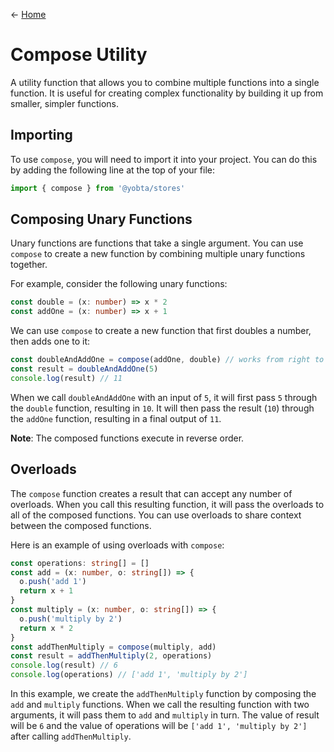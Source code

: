 &larr; [Home](../../../README.md)

# Compose Utility

A utility function that allows you to combine multiple functions into a single function. It is useful for creating complex functionality by building it up from smaller, simpler functions.

## Importing

To use `compose`, you will need to import it into your project. You can do this by adding the following line at the top of your file:

```ts
import { compose } from '@yobta/stores'
```

## Composing Unary Functions

Unary functions are functions that take a single argument. You can use `compose` to create a new function by combining multiple unary functions together.

For example, consider the following unary functions:

```ts
const double = (x: number) => x * 2
const addOne = (x: number) => x + 1
```

We can use `compose` to create a new function that first doubles a number, then adds one to it:

```ts
const doubleAndAddOne = compose(addOne, double) // works from right to left
const result = doubleAndAddOne(5)
console.log(result) // 11
```

When we call `doubleAndAddOne` with an input of `5`, it will first pass `5` through the `double` function, resulting in `10`. It will then pass the result (`10`) through the `addOne` function, resulting in a final output of `11`.

**Note**: The composed functions execute in reverse order.

## Overloads

The `compose` function creates a result that can accept any number of overloads. When you call this resulting function, it will pass the overloads to all of the composed functions. You can use overloads to share context between the composed functions.

Here is an example of using overloads with `compose`:

```ts
const operations: string[] = []
const add = (x: number, o: string[]) => {
  o.push('add 1')
  return x + 1
}
const multiply = (x: number, o: string[]) => {
  o.push('multiply by 2')
  return x * 2
}
const addThenMultiply = compose(multiply, add)
const result = addThenMultiply(2, operations)
console.log(result) // 6
console.log(operations) // ['add 1', 'multiply by 2']
```

In this example, we create the `addThenMultiply` function by composing the `add` and `multiply` functions. When we call the resulting function with two arguments, it will pass them to `add` and `multiply` in turn. The value of result will be `6` and the value of operations will be `['add 1', 'multiply by 2']` after calling `addThenMultiply`.
